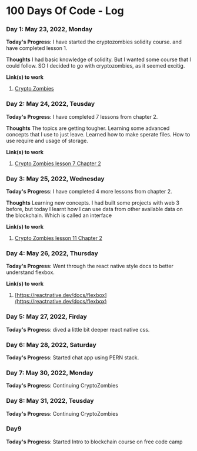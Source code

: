 # 100 Days Of Code - Log

### Day 1: May 23, 2022, Monday 

**Today's Progress**: I have started the cryptozombies solidity course. and have completed lesson 1.

**Thoughts** I had basic knowledge of solidity. But I wanted some course that I could follow. SO I decided to go with cryptozombies, as it seemed excitig.

**Link(s) to work**
1. [Crypto Zombies](https://cryptozombies.io/)


### Day 2: May 24, 2022, Teusday 

**Today's Progress**: I have completed 7 lessons from chapter 2. 

**Thoughts** The topics are getting tougher. Learning some advanced concepts that I use to just leave. Learned how to make sperate files. How to use require and usage of storage.

**Link(s) to work**
1. [Crypto Zombies lesson 7 Chapter 2](https://cryptozombies.io/en/lesson/2/chapter/7)


### Day 3: May 25, 2022, Wednesday 

**Today's Progress**: I have completed 4 more lessons from chapter 2. 

**Thoughts** Learning new concepts. I had built some projects with web 3 before, but today I learnt how I can use data from other available data on the blockchain. Which is called an interface

**Link(s) to work**
1. [Crypto Zombies lesson 11 Chapter 2](https://cryptozombies.io/en/lesson/2/chapter/11)


### Day 4: May 26, 2022, Thursday 

**Today's Progress**: Went through the react native style docs to better understand flexbox. 

**Link(s) to work**
1. [https://reactnative.dev/docs/flexbox](https://reactnative.dev/docs/flexbox)


### Day 5: May 27, 2022, Firday 

**Today's Progress**: dived a little bit deeper react native css.

### Day 6: May 28, 2022, Saturday 

**Today's Progress**: Started chat app using PERN stack.

### Day 7: May 30, 2022, Monday 

**Today's Progress**: Continuing CryptoZombies 

### Day 8: May 31, 2022, Teusday 

**Today's Progress**: Continuing CryptoZombies 

### Day9 

**Today's Progress**: Started Intro to blockchain course on free code camp




